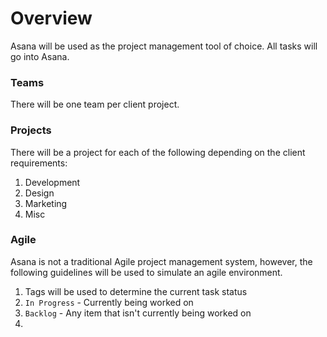 # Overview
Asana will be used as the project management tool of choice. All tasks will go into Asana.

### Teams
There will be one team per client project.

### Projects
There will be a project for each of the following depending on the client requirements:

1. Development
2. Design
3. Marketing
4. Misc

### Agile
Asana is not a traditional Agile project management system, however, the following guidelines will be used to simulate an agile environment.

1. Tags will be used to determine the current task status
  1. `In Progress` - Currently being worked on
  2. `Backlog` - Any item that isn't currently being worked on
  3. 
